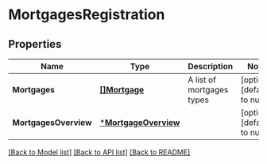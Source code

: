 # MortgagesRegistration

## Properties
Name | Type | Description | Notes
------------ | ------------- | ------------- | -------------
**Mortgages** | [**[]Mortgage**](Mortgage.md) | A list of mortgages types | [optional] [default to null]
**MortgagesOverview** | [***MortgageOverview**](MortgageOverview.md) |  | [optional] [default to null]

[[Back to Model list]](../README.md#documentation-for-models) [[Back to API list]](../README.md#documentation-for-api-endpoints) [[Back to README]](../README.md)

